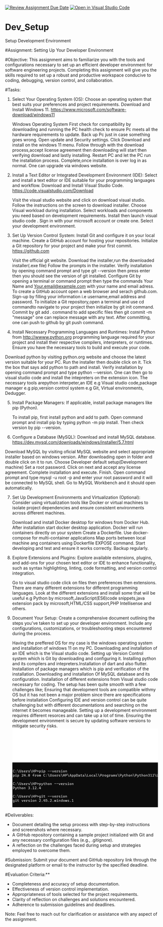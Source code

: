 [![Review Assignment Due Date](https://classroom.github.com/assets/deadline-readme-button-24ddc0f5d75046c5622901739e7c5dd533143b0c8e959d652212380cedb1ea36.svg)](https://classroom.github.com/a/vbnbTt5m)
[![Open in Visual Studio Code](https://classroom.github.com/assets/open-in-vscode-718a45dd9cf7e7f842a935f5ebbe5719a5e09af4491e668f4dbf3b35d5cca122.svg)](https://classroom.github.com/online_ide?assignment_repo_id=15265313&assignment_repo_type=AssignmentRepo)
# Dev_Setup
Setup Development Environment

#Assignment: Setting Up Your Developer Environment

#Objective:
This assignment aims to familiarize you with the tools and configurations necessary to set up an efficient developer environment for software engineering projects. Completing this assignment will give you the skills required to set up a robust and productive workspace conducive to coding, debugging, version control, and collaboration.

#Tasks:

1. Select Your Operating System (OS):
   Choose an operating system that best suits your preferences and project requirements. Download and Install Windows 11. https://www.microsoft.com/software-download/windows11

   Windows Operating System
   First check for compatibility by downloading and running the PC health check to ensure Pc meets all the hardware requirements to update.
   Back up Pc just in case something goes wrong.
   Open update and Security settings.
   Click Download and install on the windows 11 menu.
   Follow through with the download process,accept license agreement then downloading will start then verifying download and lastly installing.
   Restart PC and let the PC run the installation process.
   Complete,once installation is over log in as normal.
   One can upgrade via windows website.

2. Install a Text Editor or Integrated Development Environment (IDE):
   Select and install a text editor or IDE suitable for your programming languages and workflow. Download and Install Visual Studio Code. https://code.visualstudio.com/Download

   Visit the visual studio website and click on download visual studio.
   Follow the instructions on the screen to download installer.
   Choose Visual workload during installation.
   Select workloads and components you need based on development requirements.
   Install then launch visual studio code .
   Sign in with your microsoft account or create one.
   Select your development environment.

3. Set Up Version Control System:
   Install Git and configure it on your local machine. Create a GitHub account for hosting your repositories. Initialize a Git repository for your project and make your first commit. https://github.com

   Visit the official git website.
   Download the installer,run the downloaded installer(.exe file)
   Follow the prompts in the installer.
   Verify installation by opening command prompt and type git --version then press enter then you should see the version of git installed.
   Configure Git by opening a terminal or command prompt then type the commands Your Name and Your.email@example.com with your name and email adress.
   To create a GitHub account open a web browser and serach github.com.
   Sign-up by filling your information i.e username,email address and password.
   To initialize a Git repository,open a terminal and use cd commandto navigate to your project then initialize by git init command.
   Commit by git add . command to add specific files then git commit -m "message" one can replace message with any text.
   After committing, one can push to github by git push command.

4. Install Necessary Programming Languages and Runtimes:
  Instal Python from http://wwww.python.org programming language required for your project and install their respective compilers, interpreters, or runtimes. Ensure you have the necessary tools to build and execute your code.

  Download python by visiting python.org website and choose the latest version suitable for your PC.
  Run the installer then double click on it.
  Tick the box that says add python to path and install.
  Verify installation by opening command prompt and type python --version.
  One can then go to visual studio code and install the intepreters on the extension icon.
  The necessary tools arepython interpeter,an IDE e.g Visual studio code,package manager e.g pip,version control system e.g Git, Virtual environments, Dedugger.

5. Install Package Managers:
   If applicable, install package managers like pip (Python).

   To install pip, first install python and add to path.
   Open command prompt and install pip by typing python -m pip install.
   Then check version by pip --version.

6. Configure a Database (MySQL):
   Download and install MySQL database. https://dev.mysql.com/downloads/windows/installer/5.7.html

Download MySQL by visiting oficial MySQL website and select appropriate installer based on windows version.
After downloading open in folder and double click on it to run.
Choose Developer default setup(Development machine)
Set a root password.
Click on next and accept any license agreement.
Complete installation and execute.
Finish.
Open command prompt and type mysql -u root -p and enter your root password and it will be connected to MySQL shell.
Go to MySQL Workbench and it should open automatically.

7. Set Up Development Environments and Virtualization (Optional):
   Consider using virtualization tools like Docker or virtual machines to isolate project dependencies and ensure consistent environments across different machines.

   Download and install Docker desktop for windows from Docker Hub.
   After installation start docker desktop application.
   Docker will run containers directly on your system 
   Create a Dockerfile.
   Use docker-compose for multi-container applications
   Map ports between local machine ang containers using Dockerfile EXPOSE command.
   Start developing and test and ensure it works correctly.
   Backup regularly.

8. Explore Extensions and Plugins:
   Explore available extensions, plugins, and add-ons for your chosen text editor or IDE to enhance functionality, such as syntax highlighting, linting, code formatting, and version control integration.

   Go to visual studio code click on files then preferences then extensions.
   There are many different extensions for different programming languages.
   Look at the different extensions and install some that wiil be useful e.g Python by microsoft,JavaScript(ES6)code snippets,java extension pack by microsoft,HTML/CSS support,PHP Intellisense and others.

9. Document Your Setup:
    Create a comprehensive document outlining the steps you've taken to set up your developer environment. Include any configurations, customizations, or troubleshooting steps encountered during the process. 

    Having the preffered OS for my case is the windows operating system and installation of windows 11 on my PC.
    Downloading and installation of an IDE which is the Visual studio code.
    Setting up Version Control system which is Git by downloading and configuring it.
    Installing python and its compilers and intepreters.Installation of dart and also flutter.
    Installation of package managers which is pip and verification of the installation.
    Downloading and installation Of MySQL database and its configuration.
    Installation of different extensions from Visual studio code necessary for coding.
    The setup has been quite smooth with a few challenges like;
    Ensuring that development tools are compatible withmy OS but it has not been a major problem since there are specifications before installation
    Configuring IDE and version control can be quite challenging but with different documentations and searching on the internet it becomes manageable.
    Setting up a development environment requires different resorces and can take up a lot of time.
    Ensuring the development environment is secure by updating software versions to mitigate security risks.![alt text](image.png)




#Deliverables:
- Document detailing the setup process with step-by-step instructions and screenshots where necessary.
- A GitHub repository containing a sample project initialized with Git and any necessary configuration files (e.g., .gitignore).
- A reflection on the challenges faced during setup and strategies employed to overcome them.

#Submission:
Submit your document and GitHub repository link through the designated platform or email to the instructor by the specified deadline.

#Evaluation Criteria:**
- Completeness and accuracy of setup documentation.
- Effectiveness of version control implementation.
- Appropriateness of tools selected for the project requirements.
- Clarity of reflection on challenges and solutions encountered.
- Adherence to submission guidelines and deadlines.

Note: Feel free to reach out for clarification or assistance with any aspect of the assignment.
